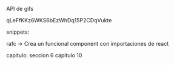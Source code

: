 API de gifs

qLeFfKKz6WKS6bEzWhDq15P2CDqVukte

snippets:

rafc -> Crea un funcional component con importaciones de react

capitulo: seccion 6 capitulo 10
